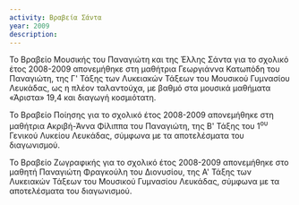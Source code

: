 ```yaml
---
activity: Βραβεία Σάντα
year: 2009
description: 
---
```

Το Βραβείο Μουσικής του Παναγιώτη και της Έλλης Σάντα για το σχολικό έτος 2008-2009 απονεμήθηκε στη μαθήτρια Γεωργιάννα Κατωπόδη του Παναγιώτη, της Γ' Τάξης των Λυκειακών Τάξεων του Μουσικού Γυμνασίου Λευκάδας, ως η πλέον ταλαντούχα, με βαθμό στα μουσικά μαθήματα «Άριστα» 19,4 και διαγωγή κοσμιότατη.

Το Βραβείο Ποίησης για το σχολικό έτος 2008-2009 απονεμήθηκε στη μαθήτρια Ακριβή-Άννα Φίλιππα του Παναγιώτη, της Β' Τάξης του 1<sup>ου</sup> Γενικού Λυκείου Λευκάδας, σύμφωνα με τα αποτελέσματα του διαγωνισμού.

Το Βραβείο Ζωγραφικής για το σχολικό έτος 2008-2009 απονεμήθηκε στο μαθητή Παναγιώτη Φραγκούλη του Διονυσίου, της Α' Τάξης των Λυκειακών Τάξεων του Μουσικού Γυμνασίου Λευκάδας, σύμφωνα με τα αποτελέσματα του διαγωνισμού.
